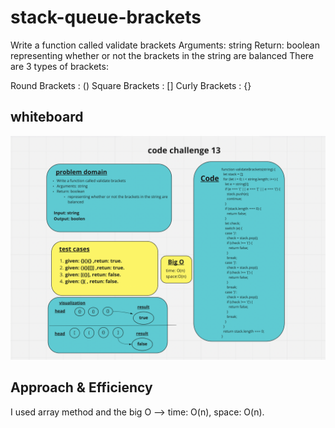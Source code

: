 # stack-queue-brackets

Write a function called validate brackets
Arguments: string
Return: boolean
representing whether or not the brackets in the string are balanced
There are 3 types of brackets:

Round Brackets : ()
Square Brackets : []
Curly Brackets : {}

## whiteboard

![code challenge 13](./assets/code13.png)

## Approach & Efficiency

I used array method and the big O --> time: O(n), space: O(n).

